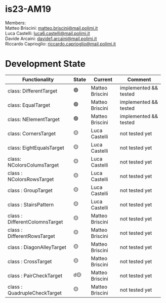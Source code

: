 # is23-AM19

Members: <br>
  Matteo Briscini: matteo.briscini@mail.polimi.it <br>
  Luca Castelli: luca6.castelli@mail.polimi.it <br>
  Davide Arcaini: davide1.arcaini@mail.polimi.it <br>
  Riccardo Caprioglio: riccardo.caprioglio@mail.polimi.it <br>

# Development State

| Functionality                  | State            | Current         | Comment             |
|--------------------------------|------------------|-----------------|---------------------|
| class: DifferentTarget         | :green_circle:   | Matteo Briscini | implemented && tested |
| class: EqualTarget             | :green_circle:   | Matteo Briscini | implemented && tested |
| class: NElementTarget          | :green_circle:   | Matteo Briscini | implemented && tested |
| class: CornersTarget           | :yellow_circle:  | Luca Castelli   | not tested yet      |
| class: EightEqualsTarget       | :yellow_circle:  | Luca Castelli   | not tested yet  |
| class: NColorsColumsTarget     | :yellow_circle:  | Luca Castelli   | not tested yet  |
| class : NColorsRowsTarget      | :yellow_circle:  | Luca Castelli   | not tested yet  |
| class : GroupTarget            | :yellow_circle:  | Luca Castelli   | not tested yet  |
| class : StairsPattern          | :yellow_circle:  | Luca Castelli   | not tested yet  |
| class : DifferentColomnsTarget | :yellow_circle:  | Matteo Briscini   | not tested yet  |
| class : DifferentRowsTarget    | :yellow_circle:  | Matteo Briscini   | not tested yet  |
| class : DiagonAlleyTarget      | :yellow_circle:  | Matteo Briscini   | not tested yet  |
| class : CrossTarget            | :yellow_circle:  | Matteo Briscini   | not tested yet  |
| class : PairCheckTarget        | d:yellow_circle: | Matteo Briscini   | not tested yet  |
| class : QuadrupleCheckTarget   | :yellow_circle:  | Matteo Briscini   | not tested yet  |
